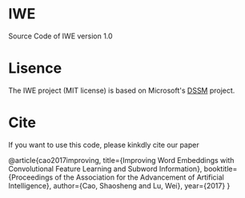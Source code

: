 # IWE
Source Code of IWE version 1.0

# Lisence
The IWE project (MIT license) is based on Microsoft's [DSSM](https://www.microsoft.com/en-us/research/project/dssm) project.

# Cite
If you want to use this code, please kinkdly cite our paper

@article{cao2017improving,
  title={Improving Word Embeddings with Convolutional Feature Learning and Subword Information},
  booktitle={Proceedings of the Association for the Advancement of Artificial Intelligence},
  author={Cao, Shaosheng and Lu, Wei},
  year={2017}
}
